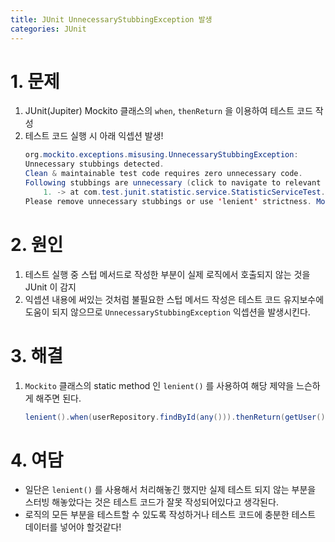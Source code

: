 ```yaml
---
title: JUnit UnnecessaryStubbingException 발생
categories: JUnit
---
```


# 1. 문제
1. JUnit(Jupiter) Mockito 클래스의 `when`, `thenReturn` 을 이용하여 테스트 코드 작성
2. 테스트 코드 실행 시 아래 익셉션 발생!
    ```java
    org.mockito.exceptions.misusing.UnnecessaryStubbingException: 
    Unnecessary stubbings detected.
    Clean & maintainable test code requires zero unnecessary code.
    Following stubbings are unnecessary (click to navigate to relevant line of code):
        1. -> at com.test.junit.statistic.service.StatisticServiceTest.getDataListTest(StatisticServiceTest.java:63)
    Please remove unnecessary stubbings or use 'lenient' strictness. More info: javadoc for UnnecessaryStubbingException class.
    ```

# 2. 원인
1. 테스트 실행 중 스텁 메서드로 작성한 부분이 실제 로직에서 호출되지 않는 것을 JUnit 이 감지
2. 익셉션 내용에 써있는 것처럼 불필요한 스텁 메서드 작성은 테스트 코드 유지보수에 도움이 되지 않으므로 `UnnecessaryStubbingException` 익셉션을 발생시킨다.

# 3. 해결
1. `Mockito` 클래스의 static method 인 `lenient()` 를 사용하여 해당 제약을 느슨하게 해주면 된다.
    ```java
    lenient().when(userRepository.findById(any())).thenReturn(getUser());
    ```

# 4. 여담
- 일단은 `lenient()` 를 사용해서 처리해놓긴 했지만 실제 테스트 되지 않는 부분을 스터빙 해놓았다는 것은 테스트 코드가 잘못 작성되어있다고 생각된다.
- 로직의 모든 부분을 테스트할 수 있도록 작성하거나 테스트 코드에 충분한 테스트 데이터를 넣어야 할것같다!